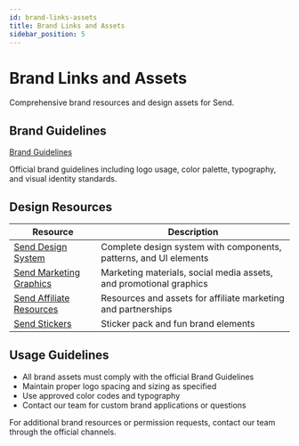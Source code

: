 ```yaml
---
id: brand-links-assets
title: Brand Links and Assets
sidebar_position: 5
---
```


# Brand Links and Assets

Comprehensive brand resources and design assets for Send.

## Brand Guidelines

<a href="https://www.figma.com/proto/T944OuIGQWaTTUpWgbbGP0/-send-Brand-Guidelines--Community-?node-id=1-2923&p=f&t=V7caQ89XjZpk2TvP-1&scaling=contain&content-scaling=fixed&page-id=0%3A1" class="multisig-token-link" target="_blank">Brand Guidelines</a>

Official brand guidelines including logo usage, color palette, typography, and visual identity standards.

## Design Resources

| Resource | Description |
|----------|-------------|
| <a href="https://www.figma.com/community/file/1394206277430437640" class="multisig-token-link" target="_blank">Send Design System</a> | Complete design system with components, patterns, and UI elements |
| <a href="https://www.figma.com/community/file/1416339903615492905/send-marketing-graphics" class="multisig-token-link" target="_blank">Send Marketing Graphics</a> | Marketing materials, social media assets, and promotional graphics |
| <a href="https://www.figma.com/community/file/1418646677248257205/send-affiliate-resources" class="multisig-token-link" target="_blank">Send Affiliate Resources</a> | Resources and assets for affiliate marketing and partnerships |
| <a href="https://www.figma.com/community/file/1440467639305710686/send-stickers" class="multisig-token-link" target="_blank">Send Stickers</a> | Sticker pack and fun brand elements |

## Usage Guidelines

- All brand assets must comply with the official Brand Guidelines
- Maintain proper logo spacing and sizing as specified
- Use approved color codes and typography
- Contact our team for custom brand applications or questions

For additional brand resources or permission requests, contact our team through the official channels.